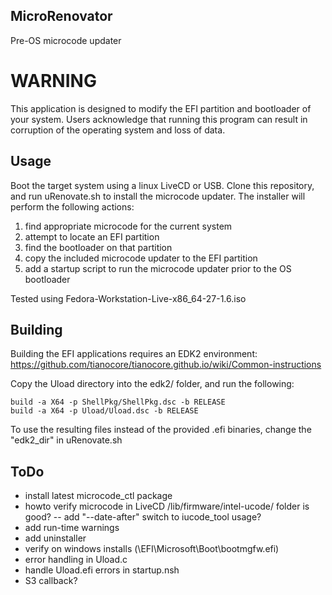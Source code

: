 ## MicroRenovator
Pre-OS microcode updater

# WARNING

This application is designed to modify the EFI partition and bootloader of
your system. Users acknowledge that running this program can result 
in corruption of the operating system and loss of data.


## Usage

Boot the target system using a linux LiveCD or USB. Clone this
repository, and run uRenovate.sh to install the microcode updater.
The installer will perform the following actions:
1. find appropriate microcode for the current system
2. attempt to locate an EFI partition
3. find the bootloader on that partition
4. copy the included microcode updater to the EFI partition
5. add a startup script to run the microcode updater prior to the OS bootloader

Tested using Fedora-Workstation-Live-x86_64-27-1.6.iso


## Building

Building the EFI applications requires an EDK2 environment:
https://github.com/tianocore/tianocore.github.io/wiki/Common-instructions

Copy the Uload directory into the edk2/ folder, and run the following:
```
build -a X64 -p ShellPkg/ShellPkg.dsc -b RELEASE
build -a X64 -p Uload/Uload.dsc -b RELEASE
```

To use the resulting files instead of the provided .efi binaries, change the "edk2_dir" in uRenovate.sh


## ToDo
- install latest microcode_ctl package
- howto verify microcode in LiveCD /lib/firmware/intel-ucode/ folder is good?
-- add "--date-after" switch to iucode_tool usage?
- add run-time warnings
- add uninstaller
- verify on windows installs (\EFI\Microsoft\Boot\bootmgfw.efi)
- error handling in Uload.c
- handle Uload.efi errors in startup.nsh
- S3 callback?

